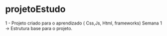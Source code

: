 # projetoEstudo


1 - Projeto criado para o aprendizado ( Css,Js, Html, frameworks)
  Semana 1 -> Estrutura base para o projeto.
